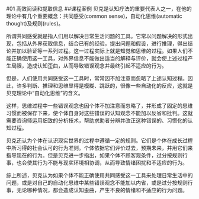 #01 高效阅读和提取信息
##课程案例
贝克是认知疗法的重要代表人之一，在他的理论中有几个重要概念：共同感受(common sense)，自动化思维(automatic thought)及规则(rules)。

所谓共同感受就是指人们用以解决日常生活问题的工具。它常以问题解决的形式出现，包括从外界获取信息，结合已有的经验，提出问题和假设，进行推理，得出结论并加以验证等一系列过程。这一过程实际上就是知觉和思维的过程。如果人们不能正确使用这一工具，对外界信息不能做出适当的解释与评价，就会使上述过程产生局限，造成认知歪曲，从而导致错误观念并最终引起不适应的行为。

但是，人们使用共同感受这一工具时，常常因不加注意而忽略了上述认知过程。因此，许多判断、推理和思维显得是模糊、跳跃的，很像一些自动化的反应，这就是贝克理论中“自动化思维”的含义。

这样，思维过程中一些错误观念也因个体不加注意而忽略了，并形成了固定的思维习惯而被保存下来，使个体自身对这些错误的认知观念不能加以反省和批判。这就需要咨询师运用细致的分析技术，帮助求助者分辨并改正这种错误的、习惯化的认知过程。

贝克还认为个体在认识现实世界的过程中遵循一定的规则。它们是个体在成长过程中所习得的社会认可的行为准则。个体依据它们评价过去，预期未来，并用它们来指导现在的行为。但是贝克进一步指出，如果个体不顾客观条件，过分按规则行事，也会使其行为不能与现实环境相协调，从而导致情绪困扰和不适应的行为。

综上所述，贝克认为如果个体不能正确使用共同感受这一工具来处理日常生活中的问题，或是对自己的自动化思维中某些错误观念不能加以内省，或是过分按规则行事，无论哪种情况，都会造成认知歪曲，产生不良的情绪和不适应的行为问题。

